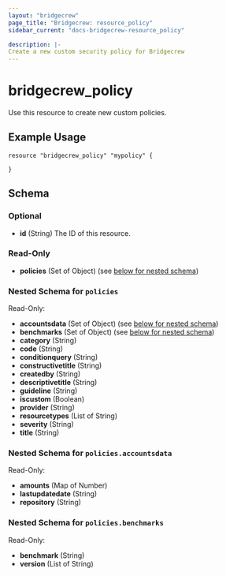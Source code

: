 ```yaml
---
layout: "bridgecrew"
page_title: "Bridgecrew: resource_policy"
sidebar_current: "docs-bridgecrew-resource_policy"

description: |-
Create a new custom security policy for Bridgecrew
---
```


# bridgecrew_policy

Use this resource to create new custom policies.




## Example Usage
```hcl
resource "bridgecrew_policy" "mypolicy" {

}
```
<!-- schema generated by tfplugindocs -->
## Schema

### Optional

- **id** (String) The ID of this resource.

### Read-Only

- **policies** (Set of Object) (see [below for nested schema](#nestedatt--policies))

<a id="nestedatt--policies"></a>
### Nested Schema for `policies`

Read-Only:

- **accountsdata** (Set of Object) (see [below for nested schema](#nestedobjatt--policies--accountsdata))
- **benchmarks** (Set of Object) (see [below for nested schema](#nestedobjatt--policies--benchmarks))
- **category** (String)
- **code** (String)
- **conditionquery** (String)
- **constructivetitle** (String)
- **createdby** (String)
- **descriptivetitle** (String)
- **guideline** (String)
- **iscustom** (Boolean)
- **provider** (String)
- **resourcetypes** (List of String)
- **severity** (String)
- **title** (String)

<a id="nestedobjatt--policies--accountsdata"></a>
### Nested Schema for `policies.accountsdata`

Read-Only:

- **amounts** (Map of Number)
- **lastupdatedate** (String)
- **repository** (String)


<a id="nestedobjatt--policies--benchmarks"></a>
### Nested Schema for `policies.benchmarks`

Read-Only:

- **benchmark** (String)
- **version** (List of String)
